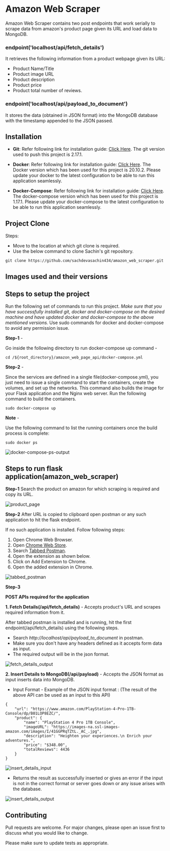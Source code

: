 # Amazon Web Scraper

Amazon Web Scraper contains two post endpoints that work serially to scrape data from amazon's product page given its URL and load data to MongoDB. 

### endpoint('localhost/api/fetch_details')

It retrieves the following information from a product webpage given its URL:
- Product Name/Title
- Product image URL
- Product description
- Product price
- Product total number of reviews.

### endpoint('localhost/api/payload_to_document')
It stores the data (obtained in JSON format) into the MongoDB database with the timestamp appended to the JSON passed.

## Installation
-  **Git**: Refer following link for installation guide: [Click Here](https://github.com/git-guides/install-git "click here").
The git version used to push this project is 2.17.1.
- **Docker**: Refer following link for installation guide: [Click Here](https://docs.docker.com/engine/install/ "click here"). The Docker version which has been used for this project is 20.10.2. Please update your docker to the latest configuration to be able to run this application seamlessly.

- **Docker-Compose**: Refer following link for installation guide: [Click Here](https://docs.docker.com/compose/install/ "click here"). The docker-compose version which has been used for this project is 1.17.1. Please update your docker-compose to the latest configuration to be able to run this application seamlessly.

## Project Clone
Steps: 
- Move to the location at which git clone is required.
- Use the below command to clone Sachin's git repository.

```git clone https://github.com/sachdevasachin434/amazon_web_scraper.git```


## Images used and their versions



## Steps to setup the project
Run the following set of commands to run this project. *Make sure that you have successfully installed git, docker and docker-compose on the desired machine and have updated docker and docker-compose to the above mentioned versions.* Use sudo commands for docker and docker-compose to avoid any permission issue.

**Step-1** -

Go inside the following directory to run docker-compose up command - 

```cd /${root_directory}/amazon_web_page_api/docker-compose.yml```

**Step-2** - 

Since the services are defined in a single file(docker-compose.yml), you just need to issue a single command to start the containers, create the volumes, and set up the networks. This command also builds the image for your Flask application and the Nginx web server. Run the following command to build the containers. 

```sudo docker-compose up```

**Note** -

Use the following command to list the running containers once the build process is complete:

```sudo docker ps```

![docker-compose-ps-output](https://github.com/sachdevasachin434/amazon_web_page_api/blob/master/output/docker-compose-ps-output.png?raw==True)


## Steps to run flask application(amazon_web_scraper)
**Step-1**
Search the product on amazon for which scraping is required and copy its URL.

![product_page](https://github.com/sachdevasachin434/amazon_web_page_api/blob/master/output/product_page.jpeg?raw==True)

**Step-2**
After URL is copied to clipboard open postman or any such application to hit the flask endpoint.

If no such application is installed. Follow following steps:
1. Open Chrome Web Browser.
2. Open [Chrome Web Store](https://chrome.google.com/webstore/category/extensions "click here").
3. Search [Tabbed Postman](https://chrome.google.com/webstore/detail/tabbed-postman-rest-clien/coohjcphdfgbiolnekdpbcijmhambjff "tabbed postman").
4. Open the extension as shown below.
5. Click on Add Extension to Chrome.
6. Open the added extension in Chrome.

![tabbed_postman](https://github.com/sachdevasachin434/amazon_web_page_api/blob/master/output/tabbed_postman.jpeg?raw==True)

**Step-3**

**POST APIs required for the application**

**1. Fetch Details(/api/fetch_details)** - Accepts product's URL and scrapes required information from it.

After tabbed postman is installed and is running, hit the first endpoint(/api/fetch_details) using the following steps.
- Search *http://localhost/api/payload_to_document* in postman.
- Make sure you don't have any headers defined as it accepts form data as input.
- The required output will be in the json format.

![fetch_details_output](https://github.com/sachdevasachin434/amazon_web_page_api/blob/master/output/fetch_details_output.jpeg?raw==True)

**2. Insert Details to MongoDB(/api/payload)** - Accepts the JSON format as input inserts data into MongoDB.
- Input Format - Example of the JSON input format : (The result of the above API can be used as an input to this API)
```
{
	"url": "https://www.amazon.com/PlayStation-4-Pro-1TB-Console/dp/B01LOP8EZC/",
	"product": {
		"name": "PlayStation 4 Pro 1TB Console",
		"imageURL": "https://images-na.ssl-images-amazon.com/images/I/41GGPRqTZtL._AC_.jpg",
		"description": "Heighten your experiences.\n Enrich your adventures.",
		"price": "$348.00",
		"totalReviews": 4436
	}
}
```
![insert_details_input](https://github.com/sachdevasachin434/amazon_web_page_api/blob/master/output/insert_into_db_input.jpeg?raw==True)

- Returns the result as successfully inserted or gives an error if the input is not in the correct format or server goes down or any issue arises with the database.

![insert_details_output](https://github.com/sachdevasachin434/amazon_web_page_api/blob/master/output/insert_into_db_output.jpeg?raw==True)

## Contributing
Pull requests are welcome. For major changes, please open an issue first to discuss what you would like to change.

Please make sure to update tests as appropriate.
